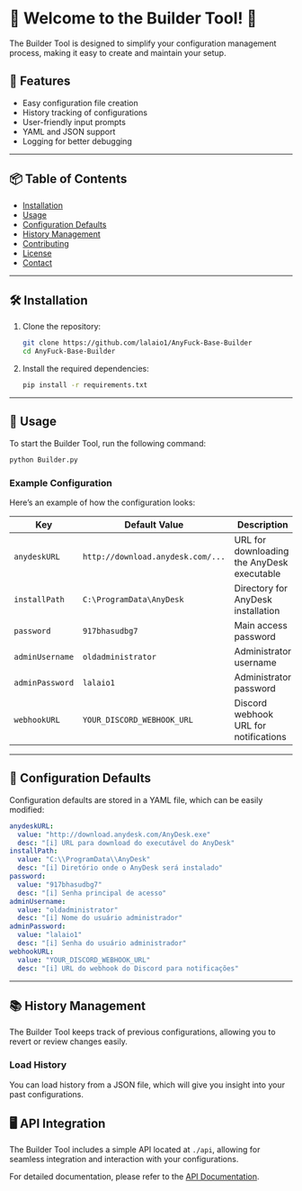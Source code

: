 # 🎉 Welcome to the Builder Tool! 🎉

The Builder Tool is designed to simplify your configuration management process, making it easy to create and maintain your setup.

## 🚀 Features

- Easy configuration file creation
- History tracking of configurations
- User-friendly input prompts
- YAML and JSON support
- Logging for better debugging

---

## 📦 Table of Contents

- [Installation](#installation)
- [Usage](#usage)
- [Configuration Defaults](#configuration-defaults)
- [History Management](#history-management)
- [Contributing](#contributing)
- [License](#license)
- [Contact](#contact)

---

## 🛠️ Installation

1. Clone the repository:
   ```bash
   git clone https://github.com/lalaio1/AnyFuck-Base-Builder
   cd AnyFuck-Base-Builder
   ```

2. Install the required dependencies:
   ```bash
   pip install -r requirements.txt
   ```

---

## 📜 Usage

To start the Builder Tool, run the following command:

```bash
python Builder.py
```

### Example Configuration

Here’s an example of how the configuration looks:

| Key               | Default Value                   | Description                                      |
|-------------------|---------------------------------|--------------------------------------------------|
| `anydeskURL`      | `http://download.anydesk.com/...` | URL for downloading the AnyDesk executable       |
| `installPath`     | `C:\ProgramData\AnyDesk`       | Directory for AnyDesk installation                |
| `password`        | `917bhasudbg7`                 | Main access password                             |
| `adminUsername`   | `oldadministrator`              | Administrator username                           |
| `adminPassword`   | `lalaio1`                      | Administrator password                           |
| `webhookURL`      | `YOUR_DISCORD_WEBHOOK_URL`     | Discord webhook URL for notifications            |

---

## 🔄 Configuration Defaults

Configuration defaults are stored in a YAML file, which can be easily modified:

```yaml
anydeskURL:
  value: "http://download.anydesk.com/AnyDesk.exe"
  desc: "[i] URL para download do executável do AnyDesk"
installPath:
  value: "C:\\ProgramData\\AnyDesk"
  desc: "[i] Diretório onde o AnyDesk será instalado"
password:
  value: "917bhasudbg7"
  desc: "[i] Senha principal de acesso"
adminUsername:
  value: "oldadministrator"
  desc: "[i] Nome do usuário administrador"
adminPassword:
  value: "lalaio1"
  desc: "[i] Senha do usuário administrador"
webhookURL:
  value: "YOUR_DISCORD_WEBHOOK_URL"
  desc: "[i] URL do webhook do Discord para notificações"
```

---

## 📚 History Management

The Builder Tool keeps track of previous configurations, allowing you to revert or review changes easily.

### Load History

You can load history from a JSON file, which will give you insight into your past configurations.

## 🖥️ API Integration

The Builder Tool includes a simple API located at `./api`, allowing for seamless integration and interaction with your configurations.

For detailed documentation, please refer to the [API Documentation](https://github.com/lalaio1/AnyFck-Base-Builder/tree/main/api).
